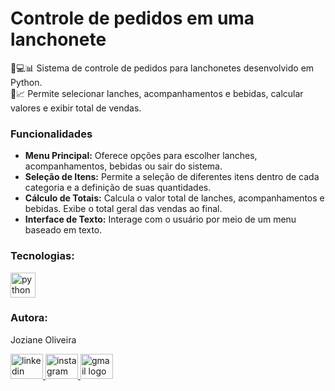 <h1>Controle de pedidos em uma lanchonete</h1>
<p align="left">🍔💻📊 Sistema de controle de pedidos para lanchonetes desenvolvido em Python. <br>📝📈 Permite selecionar lanches, acompanhamentos e bebidas, calcular valores e exibir total de vendas.</p>
<h3 align="left">Funcionalidades</h3>
<ul>
  <li> <strong>Menu Principal:</strong> Oferece opções para escolher lanches, acompanhamentos, bebidas ou sair do sistema.</li>
  <li> <strong>Seleção de Itens:</strong> Permite a seleção de diferentes itens dentro de cada categoria e a definição de suas quantidades.</li>
  <li> <strong>Cálculo de Totais:</strong> Calcula o valor total de lanches, acompanhamentos e bebidas. Exibe o total geral das vendas ao final.</li>
  <li> <strong>Interface de Texto:</strong> Interage com o usuário por meio de um menu baseado em texto.</li>
</ul>
<h3 align="left">Tecnologias:</h3>
<div align="left">
  <img src="https://cdn.jsdelivr.net/gh/devicons/devicon/icons/python/python-original-wordmark.svg" height="40" alt="python logo"  />
</div>
<h3 align="left">Autora:</h3>
<p align="left">Joziane Oliveira</p>
<div align="left">
  <a href="https://www.linkedin.com/in/joziane-oliveira-144317182/" target="_blank">
    <img src="https://raw.githubusercontent.com/maurodesouza/profile-readme-generator/master/src/assets/icons/social/linkedin/default.svg" width="52" height="40" alt="linkedin logo"  />
  </a>
  <a href="https://www.instagram.com/jozioliveirabr/" target="_blank">
    <img src="https://raw.githubusercontent.com/maurodesouza/profile-readme-generator/master/src/assets/icons/social/instagram/default.svg" width="52" height="40" alt="instagram logo"  />
  </a>
  <a href="mailto:joziane.oliveira@educacao.mg.gov.br" target="_blank">
    <img src="https://raw.githubusercontent.com/maurodesouza/profile-readme-generator/master/src/assets/icons/social/gmail/default.svg" width="52" height="40" alt="gmail logo"  />
  </a>
</div>


